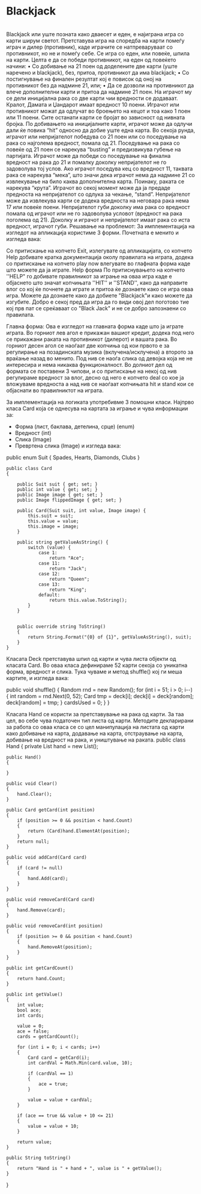 # Blackjack
<br>
Blackjack или уште позната како дваесет и еден, е најиграна игра со карти ширум светот. Претставува игра на споредба на карти помеѓу играч и дилер (противник), каде играчите се натпреваруваат со противникот, но не и помеѓу себе. Се игра со еден, или повеќе, шпила на карти.
Целта е да се победи противникот, на еден од повеќето начини:
•	Со добивање на 21 поен од доделените две карти (уште наречено и blackjack), без, притоа, противникот да има blackjack;
•	Со постигнување на финален резултат кој е повисок од оној на противникот без да надмине 21, или;
•	Да се дозволи на противникот да влече дополнителни карти и притоа да надмине 21 поен.
На играчот му се дели иницијална рака со две карти чии вредности се додаваат. Кралот, Дамата и Џандарот имаат вредност 10 поени. Играчот или противникот можат да одлучат во броењето на кецот и тоа како 1 поен или 11 поени. Сите останати карти се бројат во зависност од нивната бројка. По добивањето на иницијалните карти, играчот може да одлучи дали ќе повика “hit” односно да добие уште една карта. Во секоја рунда, играчот или непријателот победува со 21 поен или со поседување на рака со најголема вредност, помала од 21. Поседување на рака со повеќе од 21 поен се нарекува “busting” и предизвикува губење на партијата. Играчот може да победи со поседување на финална вредност на рака до 21 и помалку доколку непријателот не го задоволува тој услов. Ако играчот поседува кец со вредност 11, таквата рака се нарекува “мека”, што значи дека играчот нема да надмине 21 со извлекување на било каква дополнителна карта. Поинаку, раката се нарекува “крута”. Играчот во секој момент може да ја предаде предноста на непријателот со одлука за чекање, “stand”.
Непријателот може да извлекува карти се додека вредноста на неговара рака нема 17 или повеќе поени. Непријателот губи доколку има рака со вредност помала од играчот или не го задоволува условот (вредност на рака поголема од 21). Доколку и играчот и непријателот имаат рака со иста вредност, играчот губи.
Решавање на проблемот:
За имплементација на изгледот на апликација користиме 3 форми. Почетната е менито и изгледа вака:
 
Со притискање на копчето Exit, излегувате од апликацијата, со копчето Help добивате кратка документација околу правилата на играта, додека со притискање на копчето play now влегувате во глафната форма каде што можете да ја играте.
Help форма
По притиснувањето на копчето ''HELP" го добивате правилникот за играње на оваа игра каде е објаснето што значат копчињата ''HIT'' и ''STAND'', како да направите влог со кој ќе почнете да играте и притоа ќе дознаете како се игра оваа игра. Можете да дознаете како да добиете "Blackjack"и како можете да изгубите. Добро е секој пред да игра да го види овој дел поготово тие кој прв пат се среќаваат со "Black Jack" и не се добро запознаени со правилата.
 



Главна форма:
Ова е изгледот на главната форма каде што ја играте играта. Во горниот лев агол е прикажан вашиот кредит, додека под него се прикажани раката на противникот (дилерот) и вашата рака. Во горниот десен агол се наоѓаат две копчиња од кои првото е за регулирање на позадинската музика (вклучена/исклучена) а второто за враќање назад во менито. Под нив се наоѓа слика од девојка која не не интересира и нема никаква функционалност. Во долниот дел од формата се поставени 3 чипови, и со притискање на некој од нив регулираме вредност за влог, десно од него е копчето deal со кое ја вложуваме вредноста а над нив се наоѓаат копчињата hit и stand кои се објаснати во правилниктот на играта.
 

За имплементација на логиката употребивме 3 помошни класи. Најпрво класа Card која се однесува на картата за играње и чува информации за:
-	Форма (лист, баклава, детелина, срце) (enum)
-	Вредност (int)
-	Слика (Image)
-	Превртена слика (Image)
и изгледа вака:



public enum Suit { 
        Spades,
        Hearts,
        Diamonds,
        Clubs
    }

    public class Card
    {
        
        public Suit suit { get; set; }
        public int value { get; set; }
        public Image image { get; set; }
        public Image flippedImage { get; set; }

        public Card(Suit suit, int value, Image image) {
            this.suit = suit;
            this.value = value;
            this.image = image;
        }
        
        public string getValueAsString() {
            switch (value) { 
                case 1:
                    return "Ace";
                case 11:
                    return "Jack";
                case 12:
                    return "Queen";
                case 13:
                    return "King";
                default:
                    return this.value.ToString();
            }
        }


        public override string ToString()
        {
            return String.Format("{0} of {1}", getValueAsString(), suit);
        }
    }






Класата Deck претставува шпил од карти и чува листа објекти од класата Card. Во оваа класа дефинираме 52 карти секоја со уникатна форма, вредност и слика. Тука чуваме и метод shuffle() кој ги меша картите, и изгледа вака: 

public void shuffle() {
            Random rnd = new Random();
            for (int i = 51; i > 0; i--) {
                int random = rnd.Next(0, 52);
                Card tmp = deck[i];
                deck[i] = deck[random];
                deck[random] = tmp;
            }
            cardsUsed = 0;
        } 
}


Класата Hand се користи за претставување на рака од карти. За таа цел, во себе чува податочен тип листа од карти. Методите декларирани за работа со оваа класа се со цел манипулација на листата од карти како добивање на карта,  додавање на карта, отстраување на карта, добивање на вредност на рака, и уништување на раката.
public class Hand
{
    private List<Card> hand = new List<Card>();

    public Hand()
    {

    }

    public void Clear()
    {
        hand.Clear();
    }

    public Card getCard(int position)
    {
        if (position >= 0 && position < hand.Count)
        {
            return (Card)hand.ElementAt(position);
        }
        return null;
    }

    public void addCard(Card card)
    {
        if (card != null)
        {
            hand.Add(card);
        }
    }

    public void removeCard(Card card)
    {
        hand.Remove(card);
    }

    public void removeCard(int position)
    {
        if (position >= 0 && position < hand.Count)
        {
            hand.RemoveAt(position);
        }
    }

    public int getCardCount()
    {
        return hand.Count;
    }

    public int getValue()
    {
        int value;
        bool ace;
        int cards;

        value = 0;
        ace = false;
        cards = getCardCount();

        for (int i = 0; i < cards; i++)
        {
            Card card = getCard(i);
            int cardVal = Math.Min(card.value, 10);

            if (cardVal == 1)
            {
                ace = true;
            }

            value = value + cardVal;
        }

        if (ace == true && value + 10 <= 21)
        {
            value = value + 10;
        }

        return value;
    }

    public String toString()
    {
        return "Hand is " + hand + ", value is " + getValue();
    }
}




